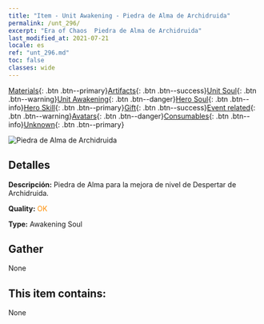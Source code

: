 ```yaml
---
title: "Item - Unit Awakening - Piedra de Alma de Archidruida"
permalink: /unt_296/
excerpt: "Era of Chaos  Piedra de Alma de Archidruida"
last_modified_at: 2021-07-21
locale: es
ref: "unt_296.md"
toc: false
classes: wide
---
```

 [Materials](/ItemsES/){: .btn .btn--primary}[Artifacts](/ItemsES/Artifacts/){: .btn .btn--success}[Unit Soul](/ItemsES/UnitSoul/){: .btn .btn--warning}[Unit Awakening](/ItemsES/UnitAwakening/){: .btn .btn--danger}[Hero Soul](/ItemsES/HeroSoul/){: .btn .btn--info}[Hero Skill](/ItemsES/HeroSkill/){: .btn .btn--primary}[Gift](/ItemsES/Gift/){: .btn .btn--success}[Event related](/ItemsES/Events/){: .btn .btn--warning}[Avatars](/ItemsES/Avatars/){: .btn .btn--danger}[Consumables](/ItemsES/Consumables/){: .btn .btn--info}[Unknown](/ItemsES/Unknown/){: .btn .btn--primary}

 ![Piedra de Alma de Archidruida](/images/u/tia_deluyi.jpg)

## Detalles
 **Descripción:** Piedra de Alma para la mejora de nivel de Despertar de Archidruida.

 **Quality:** <span style="color: #FF8C00">OK</span>

 **Type:** Awakening Soul

## Gather

  None

## This item contains:

  None

